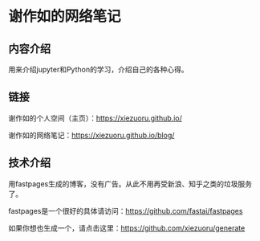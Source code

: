 # 谢作如的网络笔记

## 内容介绍

用来介绍jupyter和Python的学习，介绍自己的各种心得。

## 链接

谢作如的个人空间（主页）：https://xiezuoru.github.io/

谢作如的网络笔记：https://xiezuoru.github.io/blog/

## 技术介绍

用fastpages生成的博客，没有广告。从此不用再受新浪、知乎之类的垃圾服务了。

fastpages是一个很好的具体请访问：https://github.com/fastai/fastpages

如果你想也生成一个，请点击这里：https://github.com/xiezuoru/generate
